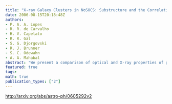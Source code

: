 ```yaml
---
title: "X-ray Galaxy Clusters in NoSOCS: Substructure and the Correlation of   Optical and X-ray Properties"
date: 2006-08-15T20:18:48Z
authors:
- P. A. A. Lopes
- R. R. de Carvalho
- H. V. Capelato
- R. R. Gal
- S. G. Djorgovski
- R. J. Brunner
- S. C. Odewahn
- A. A. Mahabal
abstract: "We present a comparison of optical and X-ray properties of galaxy clusters in the northern sky. We determine the recovery rate of X-ray detected clusters in the optical as a function of richness, redshift and X-ray luminosity, showing that the missed clusters are typically low contrast systems when observed optically. We employ four different statistical tests to test for the presence of substructure using optical two-dimensional data, finding that approximately 35% of the clusters show strong signs of substructure. However, the results are test-dependent, with variations also due to the magnitude range and radius utilized.We have also performed a comparison of X-ray luminosity and temperature with optical galaxy counts (richness). We find that the slope and scatter of the relations between richness and the X-ray properties are heavily dependent on the density contrast of the clusters. The selection of substructure-free systems does not improve the correlation between X-ray luminosity and richness, but this comparison also shows much larger scatter than one obtained using the X-ray temperature. In the latter case, the sample is significantly reduced because temperature measurements are available only for the most massive (and thus high contrast) systems. However, the comparison between temperature and richness is very sensitive to the exclusion of clusters showing signs of substructure. The correlation of X-ray luminosity and richness is based on the largest sample to date ($sim$ 750 clusters), while tests involving temperature use a similar number of objects as previous works ($lsim$100). The results presented here are in good agreement with existing literature."
featured: true
tags:
math: true
publication_types: ["2"]
---
```

http://arxiv.org/abs/astro-ph/0605292v2
